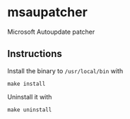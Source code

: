 # msaupatcher

Microsoft Autoupdate patcher

## Instructions

Install the binary to ```/usr/local/bin``` with

```make install```

Uninstall it with

```make uninstall```
